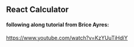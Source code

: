 ## React Calculator

#### following along tutorial from Brice Ayres:

https://www.youtube.com/watch?v=KzYUuTiHdiY
